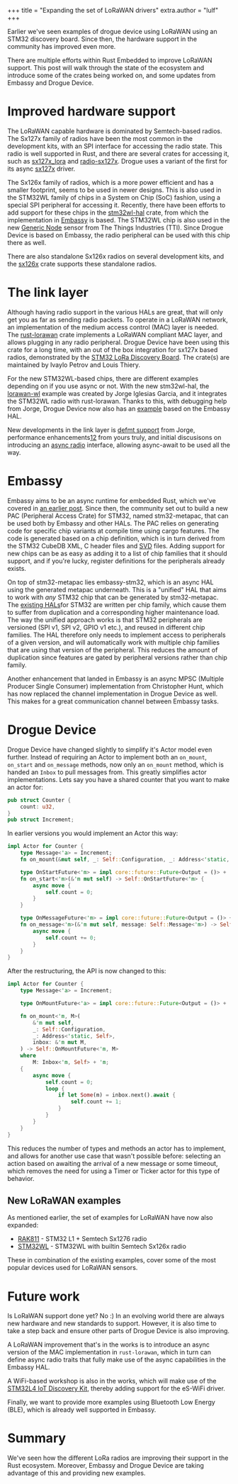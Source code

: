 +++
title = "Expanding the set of LoRaWAN drivers"
extra.author = "lulf"
+++

Earlier we've seen examples of drogue device using LoRaWAN using an STM32 discovery board. Since then, the hardware support in the community has improved even more.

<!-- more -->

There are multiple efforts within Rust Embedded to improve LoRaWAN support. This post will walk through the state of the ecosystem and introduce some of the crates being worked on, and some updates from Embassy and Drogue Device.

# Improved hardware support

The LoRaWAN capable hardware is dominated by Semtech-based radios. The Sx127x family of radios have been the most common in the development kits, with an SPI interface for accessing the radio state. This radio is well supported in Rust, and there are several crates for accessing it, such as [sx127x_lora](https://crates.io/crates/sx127x_lora) and [radio-sx127x](https://crates.io/crates/radio-sx127x). Drogue uses a variant of the first for its async [sx127x](https://github.com/drogue-iot/drogue-device/tree/main/device/src/drivers/lora/sx127x) driver.

The Sx126x family of radios, which is a more power efficient and has a smaller footprint, seems to be used in newer designs. This is also used in the STM32WL family of chips in a System on Chip (SoC) fashion, using a special SPI peripheral for accessing it. Recently, there have been efforts to add support for these chips in the [stm32wl-hal](https://github.com/newAM/stm32wl-hal/) crate, from which the implementation in [Embassy](https://github.com/embassy-rs/embassy) is based. The STM32WL chip is also used in the new [Generic Node](https://www.genericnode.com/) sensor from The Things Industries (TTI). Since Drogue Device is based on Embassy, the radio peripheral can be used with this chip there as well.

There are also standalone Sx126x radios on several development kits, and the [sx126x](https://crates.io/crates/sx126x) crate supports these standalone radios.

# The link layer

Although having radio support in the various HALs are great, that will only get you as far as sending radio packets. To operate in a LoRaWAN network, an implementation of the medium access control (MAC) layer is needed. The [rust-lorawan](https://github.com/ivajloip/rust-lorawan/) crate implements a LoRaWAN compliant MAC layer, and allows plugging in any radio peripheral. Drogue Device have been using this crate for a long time, with an out of the box integration for sx127x based radios, demonstrated by the [STM32 LoRa Discovery Board](https://github.com/drogue-iot/drogue-device/tree/main/examples/stm32l0/lora-discovery). The crate(s) are maintained by Ivaylo Petrov and Louis Thiery.

For the new STM32WL-based chips, there are different examples depending on if you use async or not. With the new stm32wl-hal, the [lorawan-wl](https://github.com/jorgeig-space/lorawan-wl) example was created by Jorge Iglesias Garcia, and it integrates the STM32WL radio with rust-lorawan. Thanks to this, with debugging help from Jorge, Drogue Device now also has an [example](https://github.com/drogue-iot/drogue-device/tree/main/examples/stm32wl/nucleo-wl55) based on the Embassy HAL.

New developments in the link layer is [defmt support](https://github.com/ivajloip/rust-lorawan/pull/45) from Jorge, performance enhancements[1](https://github.com/ivajloip/rust-lorawan/pull/42)[2](https://github.com/ivajloip/rust-lorawan/pull/48) from yours truly, and initial discusisons on introducing an [async radio](https://github.com/ivajloip/rust-lorawan/issues/41) interface, allowing async-await to be used all the way.

# Embassy

Embassy aims to be an async runtime for embedded Rust, which we've covered in [an earlier post](https://blog.drogue.io/drogue-device-rebase/). Since then, the community set out to build a new PAC (Peripheral Access Crate) for STM32, named stm32-metapac, that can be used both by Embassy and other HALs. The PAC relies on generating code for specific chip variants at compile time using cargo features. The code is generated based on a chip definition, which is in turn derived from the STM32 CubeDB XML, C header files and [SVD](https://github.com/stm32-rs/stm32-rs/tree/master/svd) files. Adding support for new chips can be as easy as adding it to a list of chip families that it should support, and if you're lucky, register definitions for the peripherals already exists.

On top of stm32-metapac lies embassy-stm32, which is an async HAL using the generated metapac underneath. This is a "unified" HAL that aims to work with _any_ STM32 chip that can be generated by stm32-metapac. The [existing HALs](https://github.com/stm32-rs)for STM32 are written per chip family, which cause them to suffer from duplication and a corresponding higher maintenance load. The way the unified approach works is that STM32 peripherals are versioned (SPI v1, SPI v2, GPIO v1 etc.), and reused in different chip families. The HAL therefore only needs to implement access to peripherals of a given version, and will automatically work with multiple chip families that are using that version of the peripheral. This reduces the amount of duplication since features are gated by peripheral versions rather than chip family.

Another enhancement that landed in Embassy is an async MPSC (Multiple Producer Single Consumer) implementation from Christopher Hunt, which has now replaced the channel implementation in Drogue Device as well. This makes for a great communication channel between Embassy tasks.

# Drogue Device

Drogue Device have changed slightly to simplify it's Actor model even further. Instead of requiring an Actor to implement both an `on_mount`, `on_start` and `on_message` methods, now only an `on_mount` method, which is handed an `Inbox` to pull messages from. This greatly simplifies actor implementations. Lets say you have a shared counter that you want to make an actor for:

```rust
pub struct Counter {
    count: u32,
}
pub struct Increment;
```

In earlier versions you would implement an Actor this way:

```rust
impl Actor for Counter {
    type Message<'a> = Increment;
    fn on_mount(&mut self, _: Self::Configuration, _: Address<'static, Self>) { }

    type OnStartFuture<'m> = impl core::future::Future<Output = ()> + 'm;
    fn on_start<'m>(&'m mut self) -> Self::OnStartFuture<'m> {
        async move {
            self.count = 0;
        }
    }

    type OnMessageFuture<'m> = impl core::future::Future<Output = ()> + 'm;
    fn on_message<'m>(&'m mut self, message: Self::Message<'m>) -> Self::OnMessageFuture<'m> {
        async move {
            self.count += 0;
        }
    }
}
```

After the restructuring, the API is now changed to this:

```rust
impl Actor for Counter {
    type Message<'a> = Increment;

    type OnMountFuture<'a> = impl core::future::Future<Output = ()> + 'a;

    fn on_mount<'m, M>(
        &'m mut self,
        _: Self::Configuration,
        _: Address<'static, Self>,
        inbox: &'m mut M,
    ) -> Self::OnMountFuture<'m, M>
    where
        M: Inbox<'m, Self> + 'm;
    {
        async move {
            self.count = 0;
            loop {
                if let Some(m) = inbox.next().await {
                    self.count += 1;
                }
            }
        }
    }
}
```

This reduces the number of types and methods an actor has to implement, and allows for another use case that wasn't possible before: selecting an action based on awaiting the arrival of a new message or some timeout, which removes the need for using a Timer or Ticker actor for this type of behavior.

## New LoRaWAN examples

As mentioned earlier, the set of examples for LoRaWAN have now also expanded:


* [RAK811](https://github.com/drogue-iot/drogue-device/tree/main/examples/stm32l1/rak811) - STM32 L1 + Semtech Sx1276 radio
* [STM32WL](https://github.com/drogue-iot/drogue-device/tree/main/examples/stm32wl/nucleo-wl55) - STM32WL with builtin Semtech Sx126x radio 

These in combination of the existing examples, cover some of the most popular devices used for LoRaWAN sensors.

# Future work

Is LoRaWAN support done yet? No :) In an evolving world there are always new hardware and new standards to support. However, it is also time to take a step back and ensure other parts of Drogue Device is also improving. 

A LoRaWAN improvement that's in the works is to introduce an async version of the MAC implementation in `rust-lorawan`, which in turn can define async radio traits that fully make use of the async capabilities in the Embassy HAL.

A WiFi-based workshop is also in the works, which will make use of the [STM32L4 IoT Discovery Kit](https://www.st.com/en/evaluation-tools/b-l475e-iot01a.html), thereby adding support for the eS-WiFi driver.

Finally, we want to provide more examples using Bluetooth Low Energy (BLE), which is already well supported in Embassy.

# Summary

We've seen how the different LoRa radios are improving their support in the Rust ecosystem. Moreover, Embassy and Drogue Device are taking advantage of this and providing new examples.
